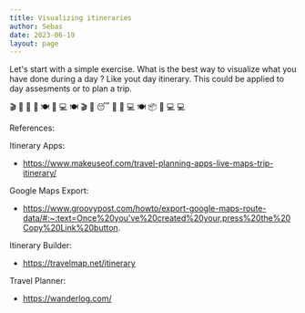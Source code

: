 ```yaml
---
title: Visualizing itineraries
author: Sebas
date: 2023-06-19
layout: page
---
```


Let's start with a simple exercise. What is the best way to visualize what you have done during a day ? Like yout day itinerary. This could be applied to day assesments or to plan a trip. 

🎬
🚶
🛒
🚶
🍽️
🧽
💻
🍽️
🎬
🚶
😴
🚶
🛒
💻
🍽️
📦
🧽
💻
💻

References:

Itinerary Apps: 
- https://www.makeuseof.com/travel-planning-apps-live-maps-trip-itinerary/

Google Maps Export: 
- https://www.groovypost.com/howto/export-google-maps-route-data/#:~:text=Once%20you've%20created%20your,press%20the%20Copy%20Link%20button. 

Itinerary Builder:
- https://travelmap.net/itinerary 

Travel Planner: 
- https://wanderlog.com/
